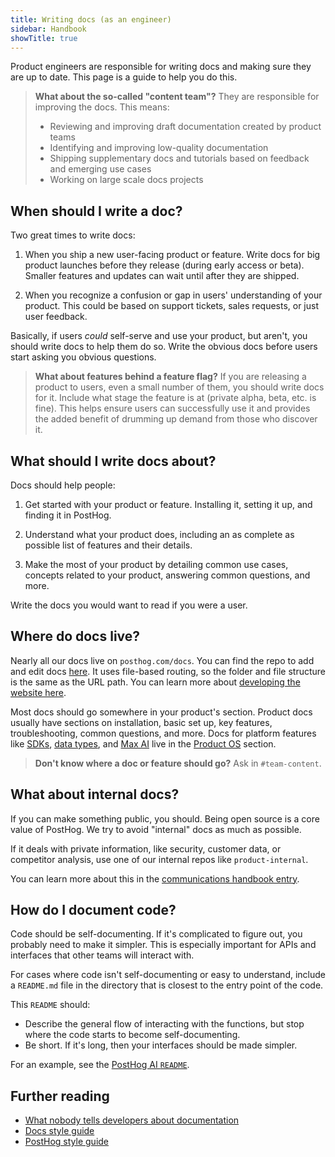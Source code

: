```yaml
---
title: Writing docs (as an engineer)
sidebar: Handbook
showTitle: true
---
```


Product engineers are responsible for writing docs and making sure they are up to date. This page is a guide to help you do this. 

> **What about the so-called "content team"?** They are responsible for improving the docs. This means:
>
> - Reviewing and improving draft documentation created by product teams
> - Identifying and improving low-quality documentation
> - Shipping supplementary docs and tutorials based on feedback and emerging use cases
> - Working on large scale docs projects

## When should I write a doc?

Two great times to write docs:

1. When you ship a new user-facing product or feature. Write docs for big product launches before they release (during early access or beta). Smaller features and updates can wait until after they are shipped.

2. When you recognize a confusion or gap in users' understanding of your product. This could be based on support tickets, sales requests, or just user feedback.

Basically, if users *could* self-serve and use your product, but aren't, you should write docs to help them do so. Write the obvious docs before users start asking you obvious questions.

> **What about features behind a feature flag?** If you are releasing a product to users, even a small number of them, you should write docs for it. Include what stage the feature is at (private alpha, beta, etc. is fine). This helps ensure users can successfully use it and provides the added benefit of drumming up demand from those who discover it.

## What should I write docs about?

Docs should help people:

1. Get started with your product or feature. Installing it, setting it up, and finding it in PostHog.

2. Understand what your product does, including an as complete as possible list of features and their details.

3. Make the most of your product by detailing common use cases, concepts related to your product, answering common questions, and more.

Write the docs you would want to read if you were a user. 

## Where do docs live?

Nearly all our docs live on `posthog.com/docs`. You can find the repo to add and edit docs [here](https://github.com/PostHog/posthog.com/tree/master/contents/docs). It uses file-based routing, so the folder and file structure is the same as the URL path. You can learn more about [developing the website here](/handbook/engineering/posthog-com/developing-the-website).

Most docs should go somewhere in your product's section. Product docs usually have sections on installation, basic set up, key features, troubleshooting, common questions, and more. Docs for platform features like [SDKs](/docs/libraries), [data types](/docs/new-to-posthog/understand-posthog), and [Max AI](/docs/max-ai) live in the [Product OS](/docs) section.

> **Don't know where a doc or feature should go?** Ask in <PrivateLink url="https://app.slack.com/client/TSS5W8YQZ/C01FHN8DNN6">`#team-content`</PrivateLink>.

## What about internal docs?

If you can make something public, you should. Being open source is a core value of PostHog. We try to avoid "internal" docs as much as possible. 

If it deals with private information, like security, customer data, or competitor analysis, use one of our internal repos like <PrivateLink url="https://github.com/PostHog/product-internal">`product-internal`</PrivateLink>. 

You can learn more about this in the [communications handbook entry](/handbook/company/communication).

## How do I document code?

Code should be self-documenting. If it's complicated to figure out, you probably need to make it simpler. This is especially important for APIs and interfaces that other teams will interact with.

For cases where code isn't self-documenting or easy to understand, include a `README.md` file in the directory that is closest to the entry point of the code. 

This `README` should:
- Describe the general flow of interacting with the functions, but stop where the code starts to become self-documenting.
- Be short. If it's long, then your interfaces should be made simpler.

For an example, see the [PostHog AI `README`](https://github.com/PostHog/posthog/blob/master/ee/hogai/README.md).

## Further reading

- [What nobody tells developers about documentation](/newsletter/what-nobody-tells-devs-about-docs)
- [Docs style guide](/handbook/content/docs-style-guide)
- [PostHog style guide](/handbook/content/posthog-style-guide)